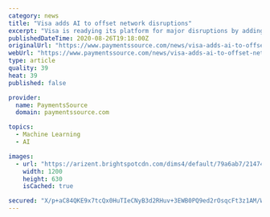 ```yaml
---
category: news
title: "Visa adds AI to offset network disruptions"
excerpt: "Visa is readying its platform for major disruptions by adding artificial intelligence to its neural network so legitimate card transactions will be processed normally in case of a system outage."
publishedDateTime: 2020-08-26T19:18:00Z
originalUrl: "https://www.paymentssource.com/news/visa-adds-ai-to-offset-network-disruptions"
webUrl: "https://www.paymentssource.com/news/visa-adds-ai-to-offset-network-disruptions"
type: article
quality: 39
heat: 39
published: false

provider:
  name: PaymentsSource
  domain: paymentssource.com

topics:
  - Machine Learning
  - AI

images:
  - url: "https://arizent.brightspotcdn.com/dims4/default/79a6ab7/2147483647/strip/true/crop/2000x1050+0+142/resize/1200x630!/quality/90/?url=https%3A%2F%2Fsource-media-brightspot.s3.amazonaws.com%2F2d%2F69%2F1d0678b3463d8f2e57548f741911%2F330985621-1.jpg"
    width: 1200
    height: 630
    isCached: true

secured: "X/p+aC84QKE9x7tcQx0HuTIeCNyB3d2RHuv+3EWB0PQ9ed2rOsqcFt3z1AM/WtuGY9ck3CclRqlbAIe918QQMZ27U3RmTINSoAZYn/DfFdN94pd4lNcqQ7sIQYHqrjutrHndRXr9y8TaxDSnW5oPxFCpQPX0neAZNxOJ/bQaK6iDuncSA8GvWxuKwaK9aFn2XeppdfVpLSWhrN88pKYW9xFr2M3qxAW9Z8ZwENocJsMQBZDdLZAnha3IOQhpnKrCS63G5x+m/YAphYWKcwQCoFEqDzUUuUBhZmNjygojkXoCHWU1NwQd/kqG0RsYgh7Z7n7c8qy/nbsSScfKoAIjL1R2HzhRQso9GNNo0NweCiU=;bWods8FKraEBoBZAkMIwng=="
---
```


